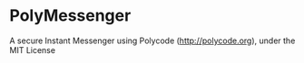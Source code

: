 PolyMessenger
=============

A secure Instant Messenger using Polycode (http://polycode.org), under the MIT License
